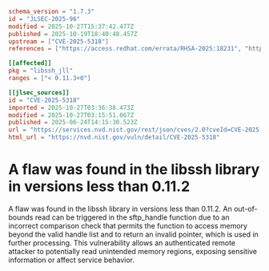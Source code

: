 ```toml
schema_version = "1.7.3"
id = "JLSEC-2025-96"
modified = 2025-10-27T15:37:42.477Z
published = 2025-10-19T18:40:48.457Z
upstream = ["CVE-2025-5318"]
references = ["https://access.redhat.com/errata/RHSA-2025:18231", "https://access.redhat.com/errata/RHSA-2025:18275", "https://access.redhat.com/errata/RHSA-2025:18286", "https://access.redhat.com/errata/RHSA-2025:19012", "https://access.redhat.com/errata/RHSA-2025:19098", "https://access.redhat.com/security/cve/CVE-2025-5318", "https://bugzilla.redhat.com/show_bug.cgi?id=2369131", "https://www.libssh.org/security/advisories/CVE-2025-5318.txt"]

[[affected]]
pkg = "libssh_jll"
ranges = ["< 0.11.3+0"]

[[jlsec_sources]]
id = "CVE-2025-5318"
imported = 2025-10-27T03:36:38.473Z
modified = 2025-10-27T03:15:51.067Z
published = 2025-06-24T14:15:30.523Z
url = "https://services.nvd.nist.gov/rest/json/cves/2.0?cveId=CVE-2025-5318"
html_url = "https://nvd.nist.gov/vuln/detail/CVE-2025-5318"
```

# A flaw was found in the libssh library in versions less than 0.11.2

A flaw was found in the libssh library in versions less than 0.11.2. An out-of-bounds read can be triggered in the sftp_handle function due to an incorrect comparison check that permits the function to access memory beyond the valid handle list and to return an invalid pointer, which is used in further processing. This vulnerability allows an authenticated remote attacker to potentially read unintended memory regions, exposing sensitive information or affect service behavior.

